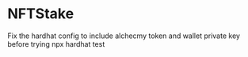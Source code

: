 # NFTStake
Fix the hardhat config to include alchecmy token and wallet private key before trying npx hardhat test
